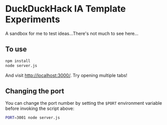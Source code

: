# DuckDuckHack IA Template Experiments

A sandbox for me to test ideas...There's not much to see here...

## To use

```sh
npm install
node server.js
```

And visit <http://localhost:3000/>. Try opening multiple tabs!

## Changing the port

You can change the port number by setting the `$PORT` environment variable before invoking the script above:

```sh
PORT=3001 node server.js
```
